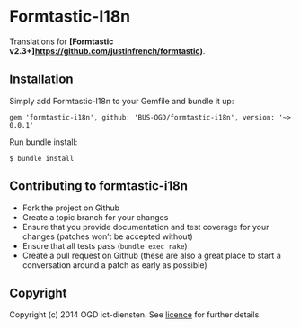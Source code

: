 Formtastic-I18n
===============

Translations for **[Formtastic v2.3+]https://github.com/justinfrench/formtastic)**.

## Installation

Simply add Formtastic-I18n to your Gemfile and bundle it up:

    gem 'formtastic-i18n', github: 'BUS-OGD/formtastic-i18n', version: '~> 0.0.1'
    
Run bundle install:

    $ bundle install

## Contributing to formtastic-i18n

- Fork the project on Github
- Create a topic branch for your changes
- Ensure that you provide documentation and test coverage for your changes (patches won’t be accepted without)
- Ensure that all tests pass (`bundle exec rake`)
- Create a pull request on Github (these are also a great place to start a conversation around a patch as early as possible)

## Copyright

Copyright (c) 2014 OGD ict-diensten. See [licence](./LICENSE) for further details.
